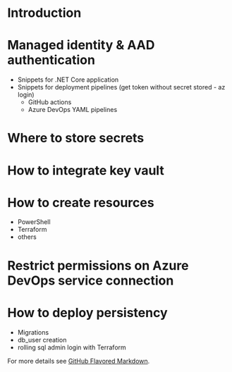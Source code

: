 # Introduction

# Managed identity & AAD authentication
- Snippets for .NET Core application
- Snippets for deployment pipelines (get token without secret stored - az login)
	- GitHub actions
	- Azure DevOps YAML pipelines

# Where to store secrets

# How to integrate key vault

# How to create resources
- PowerShell
- Terraform
- others

# Restrict permissions on Azure DevOps service connection

# How to deploy persistency
- Migrations
- db_user creation
- rolling sql admin login with Terraform

For more details see [GitHub Flavored Markdown](https://guides.github.com/features/mastering-markdown/).
